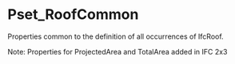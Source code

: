 # Pset_RoofCommon

Properties common to the definition of all occurrences of IfcRoof.
<!-- end of short definition -->

 Note: Properties for ProjectedArea and TotalArea added in IFC 2x3
